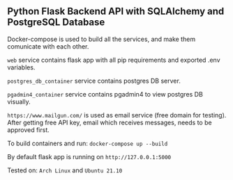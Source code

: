 ## Python Flask Backend API with SQLAlchemy and PostgreSQL Database

Docker-compose is used to build all the services, and make them comunicate with each other.

`web` service contains flask app with all pip requirements and exported .env variables.

`postgres_db_container` service contains postgres DB server.

`pgadmin4_container` service contains pgadmin4 to view postgres DB visually.

`https://www.mailgun.com/` is used as email service (free domain for testing). After getting free API key, email which receives messages, needs to be approved first.

To build containers and run: `docker-compose up --build`

By default flask app is running on `http://127.0.0.1:5000`

Tested on: `Arch Linux` and `Ubuntu 21.10`